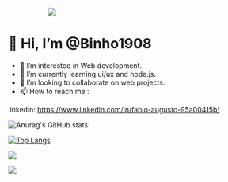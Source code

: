 

<img style="width:80px">[![](https://media.giphy.com/media/a74pSGN7wvT7a/giphy.gif)](https://media.giphy.com/media/a74pSGN7wvT7a/giphy.gif)</img>



#  👋 Hi, I’m @Binho1908
- 👀 I’m interested in Web development.
- 🌱 I’m currently learning ui/ux and node.js.
- 💞️ I’m looking to collaborate on web projects.
- 📫 How to reach me : 

linkedin: https://www.linkedin.com/in/fabio-augusto-95a00415b/


![Anurag's GitHub stats](https://github-readme-stats.vercel.app/api?username=Binho1908&show_icons=true&theme=dracula):

[![Top Langs](https://github-readme-stats.vercel.app/api/top-langs/?username=Binho1908&langs_count=10&layout=compact&theme=dracula)](https://github.com/anuraghazra/github-readme-stats)







[![](https://media3.giphy.com/media/Jmyt4ADRCYHgS0NRyN/giphy.gif?cid=ecf05e478v6u7lgn1x5jphnppi9psdm5f8wfhbrmzr006m0f&rid=giphy.gif&ct=s)](https://media3.giphy.com/media/Jmyt4ADRCYHgS0NRyN/giphy.gif?cid=ecf05e478v6u7lgn1x5jphnppi9psdm5f8wfhbrmzr006m0f&rid=giphy.gif&ct=s)



[![](https://media.giphy.com/media/L1KpkdbH8aEkXow8eV/giphy.gif)](https://media.giphy.com/media/L1KpkdbH8aEkXow8eV/giphy.gif)
